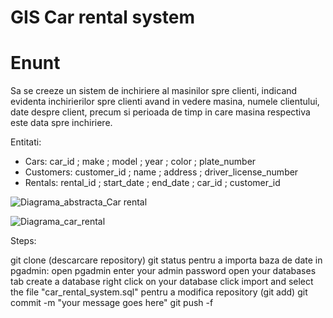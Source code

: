 # GIS Car rental system

# Enunt
  Sa se creeze un sistem de inchiriere al masinilor spre clienti, indicand evidenta inchirierilor spre clienti avand in vedere masina, numele clientului, date despre client, precum si perioada de timp in care masina respectiva este data spre inchiriere. 

  Entitati:
  - Cars: car_id ; make ; model ; year ; color ; plate_number 
  - Customers:  customer_id ; name ; address ; driver_license_number
  - Rentals: rental_id ; start_date ; end_date ; car_id ; customer_id
  
  ![Diagrama_abstracta_Car rental](https://user-images.githubusercontent.com/118603219/216809866-87a2fea1-84a3-45c0-ae6b-c05459b339eb.JPG)

  
  ![Diagrama_car_rental](https://user-images.githubusercontent.com/118603219/216809614-8a040dca-81af-4c6a-a61a-26de1e27290e.png)

  
  Steps:

git clone (descarcare repository)
git status
pentru a importa baza de date in pgadmin:
open pgadmin
enter your admin password
open your databases tab
create a database
right click on your database
click import and select the file "car_rental_system.sql"
pentru a modifica repository (git add)
git commit -m "your message goes here"
git push -f
